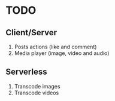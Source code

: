 # TODO

## Client/Server

1. Posts actions (like and comment)
2. Media player (image, video and audio)

## Serverless

1. Transcode images
2. Transcode videos